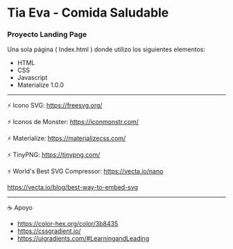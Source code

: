 # Tia Eva - Comida Saludable

### Proyecto Landing Page 

Una sola página ( Index.html ) donde utilizo los siguientes elementos:

- HTML
- CSS
- Javascript
- Materialize 1.0.0

---

:zap: Icono SVG: https://freesvg.org/

:zap: Iconos de Monster: https://iconmonstr.com/

:zap: Materialize: https://materializecss.com/

:zap: TinyPNG: https://tinypng.com/

:zap: World's Best SVG Compressor: https://vecta.io/nano


https://vecta.io/blog/best-way-to-embed-svg

---
:coffee: Apoyo
- https://color-hex.org/color/3b8435
- https://cssgradient.io/
- https://uigradients.com/#LearningandLeading
